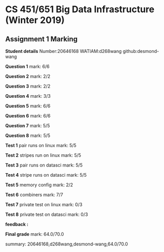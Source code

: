 # CS 451/651 Big Data Infrastructure (Winter 2019)
## Assignment 1 Marking

**Student details**
Number:20646168
WATIAM:d268wang
github:desmond-wang

**Question 1**
mark: 6/6

**Question 2**
mark: 2/2

**Question 3**
mark: 2/2

**Question 4**
mark: 3/3

**Question 5**
mark: 6/6

**Question 6**
mark: 6/6

**Question 7**
mark: 5/5

**Question 8**
mark: 5/5

**Test 1**
pair runs on linux
mark: 5/5

**Test 2**
stripes run on linux
mark: 5/5

**Test 3**
pair runs on datasci
mark: 5/5

**Test 4**
stripe runs on datasci
mark: 5/5

**Test 5**
memory config
mark: 2/2

**Test 6**
combiners
mark: 7/7

**Test 7**
private test on linux
mark: 0/3

**Test 8**
private test on datasci
mark: 0/3

**feedback :** 

**Final grade**
mark: 64.0/70.0

summary: 20646168,d268wang,desmond-wang,64.0/70.0